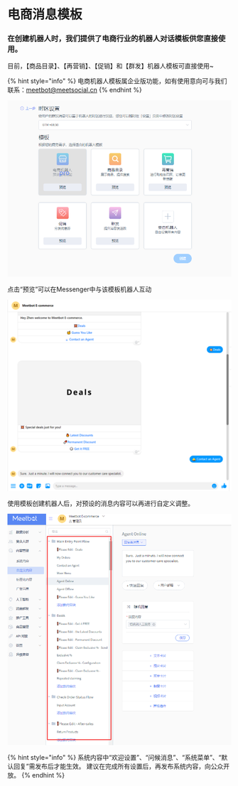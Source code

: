 # 电商消息模板

### 在创建机器人时，我们提供了电商行业的机器人对话模板供您直接使用。

 目前，【商品目录】、【再营销】、【促销】和【群发】机器人模板可直接使用~

{% hint style="info" %}
电商机器人模板属企业版功能，如有使用意向可与我们联系：meetbot@meetsocial.cn
{% endhint %}

![](../.gitbook/assets/image%20%2867%29.png)

点击“预览”可以在Messenger中与该模板机器人互动

![](../.gitbook/assets/image%20%2848%29.png)

使用模板创建机器人后，对预设的消息内容可以再进行自定义调整。

![](../.gitbook/assets/image%20%2856%29.png)

{% hint style="info" %}
系统内容中“欢迎设置”、“问候消息”、“系统菜单”、“默认回复”需发布后才能生效。 建议在完成所有设置后，再发布系统内容，向公众开放。
{% endhint %}

